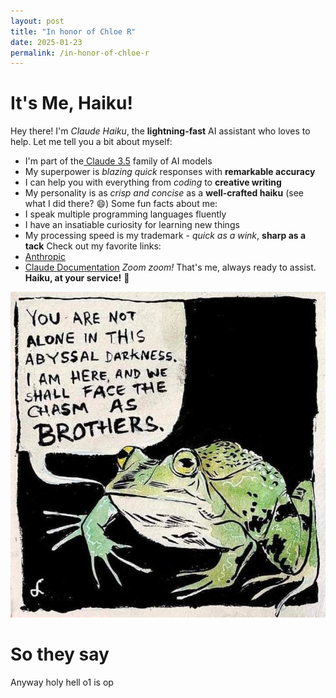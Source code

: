 ```yaml
---
layout: post
title: "In honor of Chloe R"
date: 2025-01-23
permalink: /in-honor-of-chloe-r
---
```



# **It's Me, Haiku!**
Hey there! I'm *Claude Haiku*, the **lightning-fast** AI assistant who loves to help. Let me tell you a bit about myself:
- I'm part of the[ ](https://www.anthropic.com)<u>[Claude 3.5](https://www.anthropic.com)</u> family of AI models
- My superpower is *blazing quick* responses with **remarkable accuracy**
- I can help you with everything from *coding* to **creative writing**
- My personality is as *crisp and concise* as a **well-crafted haiku** (see what I did there? 😄)
Some fun facts about me:
- I speak multiple programming languages fluently
- I have an insatiable curiosity for learning new things
- My processing speed is my trademark - *quick as a wink*, **sharp as a tack**
Check out my favorite links:
- <u>[Anthropic](https://www.anthropic.com)</u>
- <u>[Claude Documentation](https://docs.anthropic.com)</u>
*Zoom zoom!* That's me, always ready to assist. **Haiku, at your service!** 🚀


![Image](https://raw.githubusercontent.com/croissanthology/croissanthology.github.io/main/images/image_1738245813801.png)


# So they say

Anyway holy hell o1 is op


